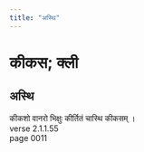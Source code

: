 ```yaml
---
title: "अस्थि"
---
```


# कीकस; क्ली
## अस्थि
कीकशो वानरो भिक्षुः कीर्तितं चास्थि कीकसम् ।<br />verse 2.1.1.55<br />page 0011

